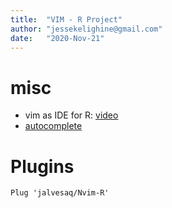 ```yaml
---
title:  "VIM - R Project"
author: "jessekelighine@gmail.com"
date:   "2020-Nov-21"
---
```


# misc

- vim as IDE for R: [video](https://www.youtube.com/watch?v=nm45WagtV3w&t=1793s)
- [autocomplete](https://www.youtube.com/watch?v=2f8h45YR494)

# Plugins 

```vim
Plug 'jalvesaq/Nvim-R'
```
